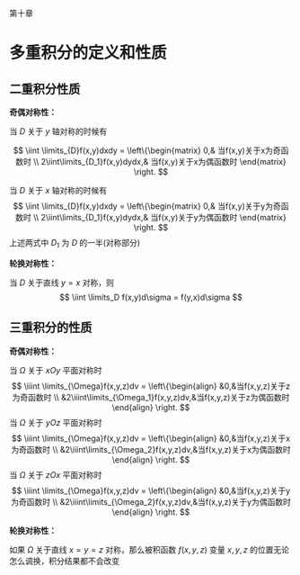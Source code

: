 第十章

# 多重积分的定义和性质

#### 

## 二重积分性质

**奇偶对称性：**

当 $D$ 关于 $y$ 轴对称的时候有

$$
\iint \limits_{D}f(x,y)dxdy = \left\{\begin{matrix} 
0,& 当f(x,y)关于x为奇函数时 \\
2\iint\limits_{D_1}f(x,y)dydx,& 当f(x,y)关于x为偶函数时
\end{matrix} \right.
$$

当 $D$ 关于 $x$ 轴对称的时候有
$$
\iint \limits_{D}f(x,y)dxdy = \left\{\begin{matrix} 
0,& 当f(x,y)关于y为奇函数时 \\
2\iint\limits_{D_1}f(x,y)dydx,& 当f(x,y)关于y为偶函数时
\end{matrix} \right.
$$
上述两式中 $D_1$ 为 $D$ 的一半(对称部分)



**轮换对称性：**

当 $D$ 关于直线 $y=x$ 对称，则
$$
\iint \limits_D f(x,y)d\sigma = f(y,x)d\sigma
$$
 

## 三重积分的性质

**奇偶对称性：**

当 $\Omega$ 关于 $xOy$ 平面对称时
$$
\iiint \limits_{\Omega}f(x,y,z)dv = \left\{\begin{align} 
&0,&当f(x,y,z)关于z为奇函数时 \\
&2\iiint\limits_{\Omega_1}f(x,y,z)dv,&当f(x,y,z)关于z为偶函数时
\end{align} \right.
$$
当 $\Omega$ 关于 $yOz$ 平面对称时
$$
\iiint \limits_{\Omega}f(x,y,z)dv = \left\{\begin{align} 
&0,&当f(x,y,z)关于x为奇函数时 \\
&2\iiint\limits_{\Omega_2}f(x,y,z)dv,&当f(x,y,z)关于x为偶函数时
\end{align} \right.
$$
当 $\Omega$ 关于 $zOx$ 平面对称时
$$
\iiint \limits_{\Omega}f(x,y,z)dv = \left\{\begin{align} 
&0,&当f(x,y,z)关于y为奇函数时 \\
&2\iiint\limits_{\Omega_2}f(x,y,z)dv,&当f(x,y,z)关于y为偶函数时
\end{align} \right.
$$


**轮换对称性：**

如果 $\Omega$ 关于直线 $x=y=z$ 对称，那么被积函数 $f(x,y,z)$ 变量 $x,y,z$ 的位置无论怎么调换，积分结果都不会改变


